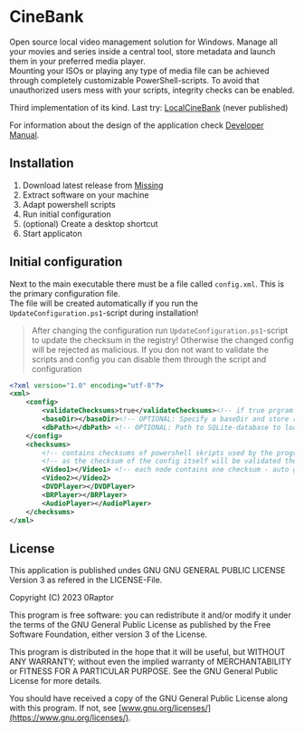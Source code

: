 # CineBank

Open source local video management solution for Windows. Manage all your movies and series inside a central tool, store metadata and launch them in your preferred media player.  
Mounting your ISOs or playing any type of media file can be achieved through completely customizable PowerShell-scripts. To avoid that unauthorized users mess with your scripts, integrity checks can be enabled. 

Third implementation of its kind. Last try: [LocalCineBank](https://git.0raptor.earth/Raptor/LocalCineBank) (never published)

For information about the design of the application check [Developer Manual](DEV.md).

## Installation

1. Download latest release from [Missing]()
2. Extract software on your machine
3. Adapt powershell scripts
4. Run initial configuration
5. (optional) Create a desktop shortcut
6. Start applicaton

## Initial configuration

Next to the main executable there must be a file called `config.xml`. This is the primary configuration file.  
The file will be created automatically if you run the `UpdateConfiguration.ps1`-script during installation!

> After changing the configuration run `UpdateConfiguration.ps1`-script to update the checksum in the registry! Otherwise the changed config will be rejected as malicious.
> If you don not want to validate the scripts and config you can disable them through the script and configuration

```XML
<?xml version="1.0" encoding="utf-8"?>
<xml>
	<config>
		<validateChecksums>true</validateChecksums><!-- if true prgram will validate that config has not been changed using checksum in HKLM:\SOFTWARE\CineBank\ConfigCksm -->
		<baseDir></baseDir><!-- OPTIONAL: Specify a baseDir and store relative paths in the databse. This parameter overrides the baseDir specified in the database -->
		<dbPath></dbPath> <!-- OPTIONAL: Path to SQLite-database to load at startup. If not specified must be supplied via commandline parameter -->
	</config>
	<checksums>
		<!-- contains checksums of powershell skripts used by the program to play files - program will check their integrity during start -->
		<!-- as the checksum of the config itself will be validated these checksums could not have been modified without administrative rights on your system -->
		<Video1></Video1> <!-- each node contains one checksum - auto generated! -->
		<Video2></Video2>
		<DVDPlayer></DVDPlayer>
		<BRPlayer></BRPlayer>
		<AudioPlayer></AudioPlayer>
	</checksums>
</xml>
```

## License

This application is published undes GNU GNU GENERAL PUBLIC LICENSE Version 3 as refered in the LICENSE-File.

Copyright (C) 2023 0Raptor

This program is free software: you can redistribute it and/or modify it under the terms of the GNU General Public License as published by the Free Software Foundation, either version 3 of the License.

This program is distributed in the hope that it will be useful, but WITHOUT ANY WARRANTY; without even the implied warranty of MERCHANTABILITY or FITNESS FOR A PARTICULAR PURPOSE. See the GNU General Public License for more details.

You should have received a copy of the GNU General Public License along with this program. If not, see [www.gnu.org/licenses/](https://www.gnu.org/licenses/).